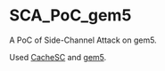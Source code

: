 # SCA_PoC_gem5

A PoC of Side-Channel Attack on gem5.

Used [CacheSC](https://github.com/Miro-H/CacheSC.git) and [gem5](https://github.com/gem5/gem5).

